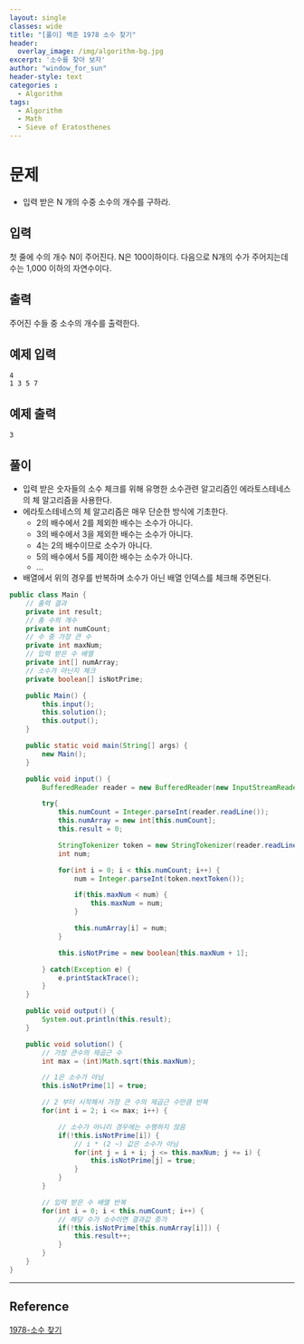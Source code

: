 ```yaml
--- 
layout: single
classes: wide
title: "[풀이] 백준 1978 소수 찾기"
header:
  overlay_image: /img/algorithm-bg.jpg
excerpt: '소수를 찾아 보자'
author: "window_for_sun"
header-style: text
categories :
  - Algorithm
tags:
  - Algorithm
  - Math
  - Sieve of Eratosthenes
---  
```


# 문제
- 입력 받은 N 개의 수중 소수의 개수를 구하라.

## 입력
첫 줄에 수의 개수 N이 주어진다. N은 100이하이다. 다음으로 N개의 수가 주어지는데 수는 1,000 이하의 자연수이다.

## 출력
주어진 수들 중 소수의 개수를 출력한다.

## 예제 입력

```
4
1 3 5 7
```  

## 예제 출력

```
3
```  

## 풀이
- 입력 받은 숫자들의 소수 체크를 위해 유명한 소수관련 알고리즘인 에라토스테네스의 체 알고리즘을 사용한다.
- 에라토스테네스의 체 알고리즘은 매우 단순한 방식에 기초한다.
	- 2의 배수에서 2를 제외한 배수는 소수가 아니다.
	- 3의 배수에서 3을 제외한 배수는 소수가 아니다.
	- 4는 2의 배수이므로 소수가 아니다.
	- 5의 배수에서 5를 제이한 배수는 소수가 아니다.
	- ...
- 배열에서 위의 경우를 반복하며 소수가 아닌 배열 인덱스를 체크해 주면된다.

```java
public class Main {
    // 출력 결과
    private int result;
    // 총 수의 개수
    private int numCount;
    // 수 중 가장 큰 수
    private int maxNum;
    // 입력 받은 수 배열
    private int[] numArray;
    // 소수가 아닌지 체크
    private boolean[] isNotPrime;

    public Main() {
        this.input();
        this.solution();
        this.output();
    }

    public static void main(String[] args) {
        new Main();
    }

    public void input() {
        BufferedReader reader = new BufferedReader(new InputStreamReader(System.in));

        try{
            this.numCount = Integer.parseInt(reader.readLine());
            this.numArray = new int[this.numCount];
            this.result = 0;

            StringTokenizer token = new StringTokenizer(reader.readLine(), " ");
            int num;

            for(int i = 0; i < this.numCount; i++) {
                num = Integer.parseInt(token.nextToken());

                if(this.maxNum < num) {
                    this.maxNum = num;
                }

                this.numArray[i] = num;
            }

            this.isNotPrime = new boolean[this.maxNum + 1];

        } catch(Exception e) {
            e.printStackTrace();
        }
    }

    public void output() {
        System.out.println(this.result);
    }

    public void solution() {
        // 가장 큰수의 제곱근 수
        int max = (int)Math.sqrt(this.maxNum);

        // 1은 소수가 아님
        this.isNotPrime[1] = true;

        // 2 부터 시작해서 가장 큰 수의 제곱근 수만큼 반복
        for(int i = 2; i <= max; i++) {

            // 소수가 아니리 경우에는 수행하지 않음
            if(!this.isNotPrime[i]) {
                // i * (2 ~) 값은 소수가 아님
                for(int j = i + i; j <= this.maxNum; j += i) {
                    this.isNotPrime[j] = true;
                }
            }
        }

        // 입력 받은 수 배열 반복
        for(int i = 0; i < this.numCount; i++) {
            // 해당 수가 소수이면 결과값 증가
            if(!this.isNotPrime[this.numArray[i]]) {
                this.result++;
            }
        }
    }
}
```  

---
## Reference
[1978-소수 찾기](https://www.acmicpc.net/problem/1978)  
